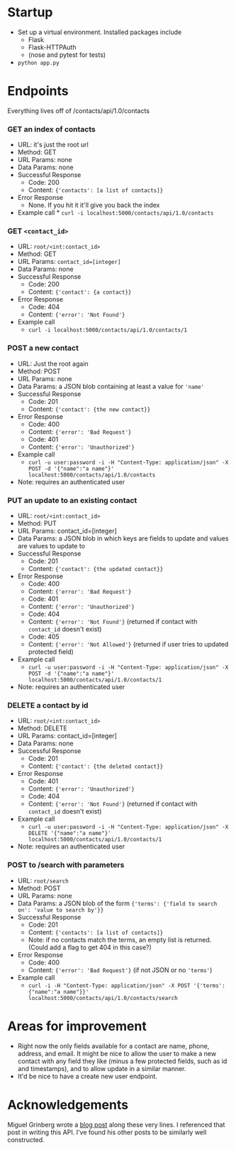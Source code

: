 # Startup
* Set up a virtual environment. Installed packages include
    * Flask
    * Flask-HTTPAuth
    * (nose and pytest for tests)
* `python app.py`

# Endpoints

Everything lives off of /contacts/api/1.0/contacts

### GET an index of contacts

* URL: it's just the root url
* Method: GET
* URL Params: none
* Data Params: none
* Successful Response
    * Code: 200
    * Content: `{'contacts': [a list of contacts]}`
* Error Response
    * None. If you hit it it'll give you back the index
* Example call
        * `curl -i localhost:5000/contacts/api/1.0/contacts`

### GET `<contact_id>`
* URL: `root/<int:contact_id>`
* Method: GET
* URL Params: `contact_id=[integer]`
* Data Params: none
* Successful Response
    * Code: 200
    * Content: `{'contact': {a contact}}`
* Error Response
     * Code: 404
     * Content: `{'error': 'Not Found'}`
* Example call
    * `curl -i localhost:5000/contacts/api/1.0/contacts/1`

### POST a new contact
* URL: Just the root again
* Method: POST
* URL Params: none
* Data Params: a JSON blob containing at least a value for `'name'`
* Successful Response
    * Code: 201
    * Content: `{'contact': {the new contact}}`
* Error Response
    * Code: 400
    * Content: `{'error': 'Bad Request'}`
    * Code: 401
    * Content: `{'error': 'Unauthorized'}`
* Example call
    * `curl -u user:password -i -H "Content-Type: application/json" -X POST -d '{"name":"a name"}' localhost:5000/contacts/api/1.0/contacts`
* Note: requires an authenticated user

### PUT an update to an existing contact
* URL: `root/<int:contact_id>`
* Method: PUT
* URL Params: contact_id=[integer]
* Data Params: a JSON blob in which keys are fields to update and values are values to update to
* Successful Response
    * Code: 201
    * Content: `{'contact': {the updated contact}}`
* Error Response
    * Code: 400
    * Content: `{'error': 'Bad Request'}`
    * Code: 401
    * Content: `{'error': 'Unauthorized'}`
    * Code: 404
    * Content: `{'error': 'Not Found'}` (returned if contact with `contact_id` doesn't exist)
    * Code: 405
    * Content: `{'error': 'Not Allowed'}` (returned if user tries to updated protected field)
* Example call
    * `curl -u user:password -i -H "Content-Type: application/json" -X POST -d '{"name":"a name"}' localhost:5000/contacts/api/1.0/contacts/1`
* Note: requires an authenticated user

### DELETE a contact by id
* URL: `root/<int:contact_id>`
* Method: DELETE
* URL Params: contact_id=[integer]
* Data Params: none
* Successful Response
    * Code: 201
    * Content: `{'contact': {the deleted contact}}`
* Error Response
    * Code: 401
    * Content: `{'error': 'Unauthorized'}`
    * Code: 404
    * Content: `{'error': 'Not Found'}` (returned if contact with `contact_id` doesn't exist)
* Example call
    * `curl -u user:password -i -H "Content-Type: application/json" -X DELETE '{"name":"a name"}' localhost:5000/contacts/api/1.0/contacts/1`
* Note: requires an authenticated user

### POST to /search with parameters
* URL: `root/search`
* Method: POST
* URL Params: none
* Data Params: a JSON blob of the form `{'terms': {'field to search on': 'value to search by'}}`
* Successful Response
    * Code: 201
    * Content: `{'contacts': [a list of contacts]}`
    * Note: if no contacts match the terms, an empty list is returned. (Could add a flag to get 404 in this case?)
* Error Response
    * Code: 400
    * Content: `{'error': 'Bad Request'}` (if not JSON or no `'terms'`)
* Example call
    * `curl -i -H "Content-Type: application/json" -X POST '{'terms': {"name":"a name"}}' localhost:5000/contacts/api/1.0/contacts/search`

# Areas for improvement
* Right now the only fields available for a contact are name, phone, address, and email. It might be nice to allow the user to make a new contact with any field they like (minus a few protected fields, such as id and timestamps), and to allow update in a similar manner.
* It'd be nice to have a create new user endpoint.

# Acknowledgements
Miguel Grinberg wrote a [blog post](https://blog.miguelgrinberg.com/post/designing-a-restful-api-with-python-and-flask) along these very lines. I referenced that post in writing this API. I've found his other posts to be similarly well constructed.
